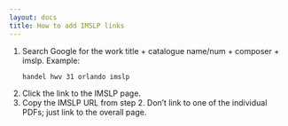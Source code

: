 ```yaml
---
layout: docs 
title: How to add IMSLP links
---
```

1. Search Google for the work title + catalogue name/num + composer + imslp. Example:
   ```
   handel hwv 31 orlando imslp
   ```
2. Click the link to the IMSLP page.
3. Copy the IMSLP URL from step 2. Don’t link to one of the individual PDFs; just link to the overall page.
